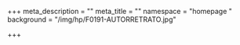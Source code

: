 +++
meta_description = ""
meta_title = ""
namespace = "homepage "
background = "/img/hp/F0191-AUTORRETRATO.jpg"

+++
